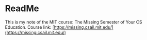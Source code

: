 # ReadMe

This is my note of the MIT course: The Missing Semester of Your CS Education. Course link: [https://missing.csail.mit.edu/](https://missing.csail.mit.edu/)

